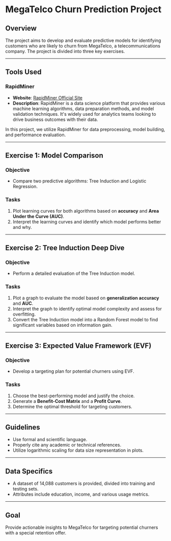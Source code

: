 # MegaTelco Churn Prediction Project

## Overview

The project aims to develop and evaluate predictive models for identifying customers who are likely to churn from MegaTelco, a telecommunications company. The project is divided into three key exercises.

---

## Tools Used

### RapidMiner
- **Website**: [RapidMiner Official Site](https://rapidminer.com)
- **Description**: RapidMiner is a data science platform that provides various machine learning algorithms, data preparation methods, and model validation techniques. It's widely used for analytics teams looking to drive business outcomes with their data.

In this project, we utilize RapidMiner for data preprocessing, model building, and performance evaluation.

---

## Exercise 1: Model Comparison

### Objective
- Compare two predictive algorithms: Tree Induction and Logistic Regression.

### Tasks
1. Plot learning curves for both algorithms based on **accuracy** and **Area Under the Curve (AUC)**.
2. Interpret the learning curves and identify which model performs better and why.

---

## Exercise 2: Tree Induction Deep Dive

### Objective
- Perform a detailed evaluation of the Tree Induction model.

### Tasks
1. Plot a graph to evaluate the model based on **generalization accuracy** and **AUC**.
2. Interpret the graph to identify optimal model complexity and assess for overfitting.
3. Convert the Tree Induction model into a Random Forest model to find significant variables based on information gain.

---

## Exercise 3: Expected Value Framework (EVF)

### Objective
- Develop a targeting plan for potential churners using EVF.

### Tasks
1. Choose the best-performing model and justify the choice.
2. Generate a **Benefit-Cost Matrix** and a **Profit Curve**.
3. Determine the optimal threshold for targeting customers.

---

## Guidelines
- Use formal and scientific language.
- Properly cite any academic or technical references.
- Utilize logarithmic scaling for data size representation in plots.

---

## Data Specifics
- A dataset of 14,088 customers is provided, divided into training and testing sets.
- Attributes include education, income, and various usage metrics.

---

## Goal
Provide actionable insights to MegaTelco for targeting potential churners with a special retention offer.


